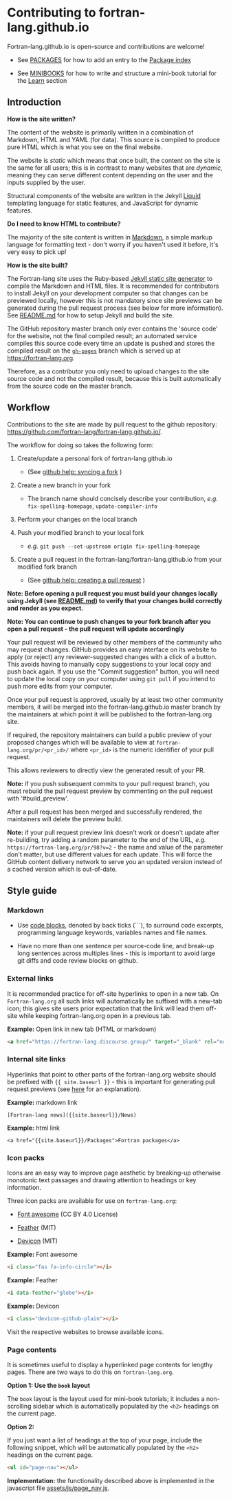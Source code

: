 # Contributing to fortran-lang.github.io

Fortran-lang.github.io is open-source and contributions are welcome!

* See [PACKAGES](./PACKAGES.md) for how to add an entry to the [Package index](https://fortran-lang.org/packages)

* See [MINIBOOKS](./MINIBOOKS.md) for how to write and structure a mini-book tutorial for the [Learn](https://fortran-lang.org/learn) section


## Introduction

__How is the site written?__

The content of the website is primarily written in a combination of Markdown, HTML and YAML (for data).
This source is compiled to produce pure HTML which is what you see on the final website.

The website is _static_ which means that once built, the content on the site is the same for all users;
this is in contrast to many websites that are _dynamic_, meaning they can serve different content 
depending on the user and the inputs supplied by the user.

Structural components of the website are written in the Jekyll [Liquid](https://github.com/Shopify/liquid/wiki) templating language for static features, and JavaScript for dynamic features.


__Do I need to know HTML to contribute?__

The majority of the site content is written in [Markdown](https://github.com/adam-p/markdown-here/wiki/Markdown-Cheatsheet), a simple markup language for formatting text - don't worry if you haven't used it before, it's very easy to pick up!


__How is the site built?__

The Fortran-lang site uses the Ruby-based [Jekyll static site generator](https://jekyllrb.com/)
to compile the Markdown and HTML files.
It is recommended for contributors to install Jekyll on your development computer so that changes 
can be previewed locally, however this is not mandatory since site previews can be generated during the
pull request process (see below for more information).
See [README.md](README.md) for how to setup Jekyll and build the site.

The GitHub repository master branch only ever contains the 'source code' for the website, not the final
compiled result; an automated service compiles this source code every time an update is pushed and stores
the compiled result on the [`gh-pages`](https://github.com/fortran-lang/fortran-lang.org/tree/gh-pages) branch
which is served up at <https://fortran-lang.org>.

Therefore, as a contributor you only need to upload changes to the site source code and not the compiled result, because
this is built automatically from the source code on the master branch.


## Workflow

Contributions to the site are made by pull request to the github repository: <https://github.com/fortran-lang/fortran-lang.github.io/>.

The workflow for doing so takes the following form:

1. Create/update a personal fork of fortran-lang.github.io
   - (See  [github help: syncing a fork](https://help.github.com/en/github/collaborating-with-issues-and-pull-requests/syncing-a-fork) )

2. Create a new branch in your fork
   - The branch name should concisely describe your contribution, _e.g._ `fix-spelling-homepage`, `update-compiler-info`

3. Perform your changes on the local branch

4. Push your modified branch to your local fork
   - _e.g._ `git push --set-upstream origin fix-spelling-homepage`

5. Create a pull request in the fortran-lang/fortran-lang.github.io from your modified fork branch
   - (See [github help: creating a pull request](https://help.github.com/en/github/collaborating-with-issues-and-pull-requests/creating-a-pull-request) )

__Note: Before opening a pull request you must build your changes locally using Jekyll (see [README.md](README.md)) to verify that your changes build correctly and render as you expect.__

__Note: You can continue to push changes to your fork branch after you open a pull request  - the pull request will update accordingly__

Your pull request will be reviewed by other members of the community who may request changes.
GitHub provides an easy interface on its website to apply (or reject) any reviewer-suggested changes with a click of a button.
This avoids having to manually copy suggestions to your local copy and push back again.
If you use the "Commit suggestion" button, you will need to update the local copy on your computer using `git pull` if you
intend to push more edits from your computer.

Once your pull request is approved, usually by at least two other community members, it will be merged into the fortran-lang.github.io master branch by the maintainers at which point it will be published to the fortran-lang.org site.

If required, the repository maintainers can build a public preview of your proposed changes which will be available to view at `fortran-lang.org/pr/<pr_id>/` where `<pr_id>` is the numeric identifier of your pull request.

This allows reviewers to directly view the generated result of your PR.

__Note:__ if you push subsequent commits to your pull request branch, you must rebuild the pull request preview by commenting on
the pull request with '#build_preview'.

After a pull request has been merged and successfully rendered, the maintainers will delete the preview build.

__Note:__ if your pull request preview link doesn't work or doesn't update after re-building, try adding a random parameter to the end of the URL, _e.g._ `https://fortran-lang.org/pr/98?v=2` - the name and value of the parameter don't matter, but use different values for each update.
This will force the GitHub content delivery network to serve you an updated version instead of a cached version which is out-of-date.

## Style guide

### Markdown

- Use [code blocks](https://github.com/adam-p/markdown-here/wiki/Markdown-Cheatsheet#code-and-syntax-highlighting),
  denoted by back ticks (```), to surround code excerpts, programming language keywords, variables names and file names.

- Have no more than one sentence per source-code line, and break-up long sentences across multiples lines -
   this is important to avoid large git diffs and code review blocks on github.


### External links

It is recommended practice for off-site hyperlinks to open in a new tab.
On `Fortran-lang.org` all such links will automatically be suffixed with a new-tab icon;
this gives site users prior expectation that the link will lead them off-site while
keeping fortran-lang.org open in a previous tab.

__Example:__ Open link in new tab (HTML or markdown)
```html
<a href="https://fortran-lang.discourse.group/" target="_blank" rel="noopener">Discourse</a>
```

### Internal site links

Hyperlinks that point to other parts of the fortran-lang.org website should be prefixed with `{{ site.baseurl }}` - this is important for generating pull request previews (see [here](https://byparker.com/blog/2014/clearing-up-confusion-around-baseurl/) for an explanation).

__Example:__ markdown link

```
[Fortran-lang news]({{site.baseurl}}/News)
```

__Example:__ html link

```
<a href="{{site.baseurl}}/Packages">Fortran packages</a>
```

### Icon packs

Icons are an easy way to improve page aesthetic by breaking-up otherwise monotonic text passages
and drawing attention to headings or key information.

Three icon packs are available for use on `fortran-lang.org`:

* [Font awesome](https://fontawesome.com/icons?d=gallery) (CC BY 4.0 License)

* [Feather](https://feathericons.com/) (MIT)

* [Devicon](https://konpa.github.io/devicon/) (MIT)


__Example:__ Font awesome
```html
<i class="fas fa-info-circle"></i>
```

__Example:__ Feather

```html
<i data-feather="globe"></i>
```

__Example:__ Devicon

```html
<i class="devicon-github-plain"></i>
```

Visit the respective websites to browse available icons.


### Page contents

It is sometimes useful to display a hyperlinked page contents for lengthy pages.
There are two ways to do this on `fortran-lang.org`.

__Option 1: Use the `book` layout__

The `book` layout is the layout used for mini-book tutorials;
it includes a non-scrolling sidebar which is automatically populated
by the `<h2>` headings on the current page.

__Option 2:__

If you just want a list of headings at the top of your page,
include the following snippet, which will be automatically
populated by the `<h2>` headings on the current page.

```html
<ul id="page-nav"></ul>
```

__Implementation:__
the functionality described above is implemented in the javascript file
[assets/js/page_nav.js](./assets/js/page_nav.js).
